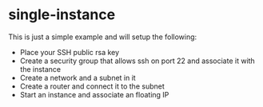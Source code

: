 # single-instance

This is just a simple example and will setup the following:

* Place your SSH public rsa key
* Create a security group that allows ssh on port 22 and associate it with the instance
* Create a network and a subnet in it
* Create a router and connect it to the subnet
* Start an instance and associate an floating IP
